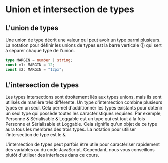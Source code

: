 # Union et intersection de types

## L'union de types

Une union de type décrit une valeur qui peut avoir un type parmi plusieurs. La notation pour définir les unions de types est la barre verticale (|) qui sert à séparer chaque type de l'union.

```typescript
type MARGIN = number | string;
const m1: MARGIN = 12;
const m2: MARGIN = "12px";
```

## L'intersection de types

Les types intersections sont étroitement liés aux types unions, mais ils sont utilisés de manière très différente. Un type d'intersection combine plusieurs types en un seul. Cela permet d'additionner les types existants pour obtenir un seul type qui possède toutes les caractéristiques requises. Par exemple, Personne & Sérialisable & Loggable est un type qui est tout à la fois Personne et Sérialisable et Loggable. Cela signifie qu'un objet de ce type aura tous les membres des trois types. La notation pour utiliser l'intersection de type est le **`&`**.

L'intersection de types peut parfois être utile pour caractériser rapidement des variables ou du code JavaScript. Cependant, nous vous conseillons plutôt d'utiliser des interfaces dans ce cours.
